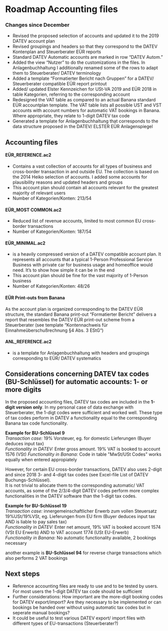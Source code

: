# Roadmap Accounting files
### Changes since December

* Revised the proposed selection of accounts and updated it to the 2019 DATEV account plan
* Revised groupings and headers so that they correspond to the DATEV Kontenplan and Steuerberater EÜR reports
* Standard DATEV Automatic accounts are marked in row “DATEV Autom.”
* Added the view “Nutzer” to do the customizations in the files. In Anlagenbuchhaltung I additionally renamed some of the rows to adapt them to Steuerberater/ DATEV terminology
* Added a template “Formatierter Bericht nach Gruppen” for a DATEV/ Steuerberater compatible EÜR report printout
* Added/ updated Elster Kennzeichen for USt-VA 2019 and EÜR 2018 in table Kategorien, referring to the corresponding account
* Redesigned the VAT table as compared to an actual Banana standard EÜR accountplan template. The VAT table lists all possible UST and VST accounts with account numbers for automatic VAT bookings in Banana. Where appropriate, they relate to 1-digit DATEV tax code
* Generated a template for Anlagenbuchhaltung that corresponds to the data structure proposed in the DATEV/ ELSTER EÜR Anlagenspiegel

## Accounting files
#### EÜR_REFERENCE.ac2
*	Contains a vast collection of accounts for all types of business and cross-border transaction in and outside EU. The collection is  based on the 2014 Heiko selection of accounts. I added some accounts for plausibility reasons and updated headers and groups 
*	This account plan should contain all accounts relevant for the greatest majority of relevant users
*	Number of Kategorien/Konten: 213/54  

#### EÜR_MOST COMMON.ac2
*	Reduced list of revenue accounts, limited to most common EU cross-border transactions
*	Number of Kategorien/Konten: 187/54

#### EÜR_MINIMAL.ac2
*	is a heavily compressed version of a DATEV compatible account plan. It represents all accounts that a typical 1-Person Professional Service Business with private car for business usage and homeoffice would need. It’s to show how simple it can be in the end
*	This account plan should be fine for the vast majority of 1-Person business
*	Number of Kategorien/Konten: 48/26

#### EÜR Print-outs from Banana
As the account plan is organized corresponding to the DATEV EÜR structure, the standard Banana print-out “Formatierter Bericht” delivers a report that resembles the DATEV EÜR print-out scheme from a Steuerberater (see template “Kontennachweis für Einnahmeüberschußrechnung §4 Abs. 3 EStG“)   

#### ANL_REFERENCE.ac2
*	is a template for Anlagenbuchhaltung with headers and groupings corresponding to EÜR/ DATEV systematics

## Considerations concerning DATEV tax codes (BU-Schlüssel) for automatic accounts: 1- or more digits

In the proposed accounting files, DATEV tax codes are included in the **1-digit version only**. In my personal case of data exchange with Steuerberater, the 1-digt codes were sufficient and worked well. These type of tax codes perform in DATEV a functionality equal to the corresponding Banana tax code functionality.  

**Example for BU-Schlüssel 9**  
*Transaction case:* 19% Vorsteuer, eg. for domestic Lieferungen (Buyer deduces input tax)  
*Functionality in DATEV:* Enter gross amount. 19% VAT is booked to account 1576 (VSt)
*Functionality in Banana:* Code in table "MwSt/USt Codes" works equally when entered appropiately  
 
However, for certain EU cross-border transactions, DATEV also uses 2-digit and since 2018 3- and 4-digit tax codes (see Excel-file List of DATEV Buchungs-Schlüssel).  
It is not trivial to allocate them to the corresponding automatic/ VAT accounts, as some of the 2/3/4-digit DATEV codes perform more complex functionalities in the DATEV software than the 1-digit tax codes. 

**Example for BU-Schlüssel 19**   
*Transaction case:*	innergemeinschaftlicher Erwerb zum vollen Steuersatz 19%USt/19%VSt, eg. Lieferungen from EU firm (Buyer deduces input tax AND is liable to pay sales tax)   
*Functionality in DATEV:* Enter net amount, 19% VAT is booked account 1574 (VSt EU Erwerb) AND to VAT account 1774 (USt EU-Erwerb)  
*Functionality in Banana:* No automatic functionality available, 2 bookings necessary  

another example is **BU-Schlüssel 94** for reverse charge transactions which also performs 2 VAT bookings

## Next steps
* Reference accounting files are ready to use and to be tested by users. For most users the 1-digit DATEV tax code should be sufficient
* Further considerations: How important are the more-digit booking codes for DATEV export/import? Are they necessary to be implemented or can bookings be handed over without using automatic tax codes but in seperate manual bookings?
* It could be useful to test various DATEV export/ import files with different types of EU-transactions (Steuerberater?)  
    

